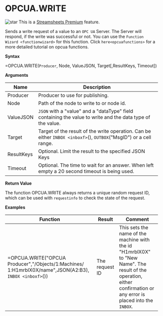 # OPCUA.WRITE

![star](/images/star.svg) This is a [Streamsheets
Premium](https://cedalo.com/download/) feature.

Sends a write request of a value to an `OPC UA` Server. The Server will
respond, if the write was successful or not. You can use the
`Function Wizard <functionwizard>` for this function. Click
`here<opcuafunctions>` for a more detailed tutorial on opcua functions.

**Syntax**

=OPCUA.WRITE(`Producer`, Node, ValueJSON, Target\[,ResultKeys,
Timeout\])

**Arguments**

| Name       | Description                                                                                                       |
|------------|-------------------------------------------------------------------------------------------------------------------|
| Producer   | Producer to use for publishing.                                                                                   |
| Node       | Path of the node to write to or node id.                                                                          |
| ValueJSON  | `JSON` with a "value" and a "dataType" field containing the value to write and the data type of the value.        |
| Target     | Target of the result of the write operation. Can be either `INBOX <inboxf>`(), `OUTBOX`("MsgID") or a cell range. |
| ResultKeys | Optional. Limit the result to the specified JSON Keys                                                             |
| Timeout    | Optional. The time to wait for an answer. When left empty a 20 second timeout is being used.                      |

**Return Value**

The function OPCUA.WRITE always returns a unique random request ID,
which can be used with `requestinfo` to check the state of the request.

**Examples**

| Function                                                                                                                         | Result         | Comment                                                                                                                                                            |
|----------------------------------------------------------------------------------------------------------------------------------|----------------|--------------------------------------------------------------------------------------------------------------------------------------------------------------------|
| =OPCUA.WRITE("OPCUA Producer","/Objects/1:Machines/ 1:H1mrblX0X/name",JSON(<span class="blue">A2:B3</span>), `INBOX <inboxf>`()) | The request ID | This sets the name of the machine with the id "H1mrblX0X" to "New Name". The result of the operation, either confirmation or any error is placed into the `INBOX`. |
